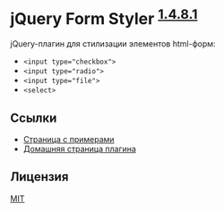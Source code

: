 jQuery Form Styler <sup>[1.4.8.1](http://dimox.name/jquery-form-styler/#log)</sup>
==================

jQuery-плагин для стилизации элементов html-форм:

* `<input type="checkbox">`
* `<input type="radio">`
* `<input type="file">`
* `<select>`

Ссылки
------

* [Страница с примерами](http://dimox.github.io/jQueryFormStyler/demo/)
* [Домашняя страница плагина](http://dimox.name/jquery-form-styler/)

Лицензия
------
[MIT](https://github.com/Dimox/jQueryFormStyler/blob/master/MIT-LICENSE)